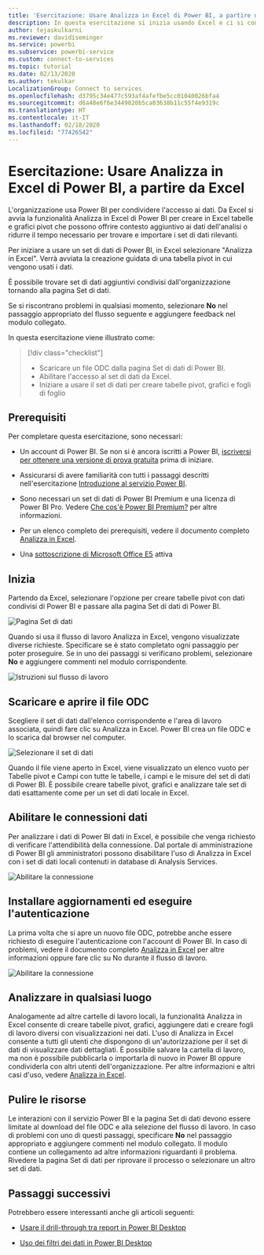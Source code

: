 ```yaml
---
title: 'Esercitazione: Usare Analizza in Excel di Power BI, a partire da Excel'
description: In questa esercitazione si inizia usando Excel e ci si connette alla pagina Set di dati di Power BI per importare i set di dati in Excel.
author: tejaskulkarni
ms.reviewer: davidiseminger
ms.service: powerbi
ms.subservice: powerbi-service
ms.custom: connect-to-services
ms.topic: tutorial
ms.date: 02/13/2020
ms.author: tekulkar
LocalizationGroup: Connect to services
ms.openlocfilehash: d3795c34e477c593af4afefbe5cc01040026bfa4
ms.sourcegitcommit: d6a48e6f6e3449820b5ca03638b11c55f4e9319c
ms.translationtype: HT
ms.contentlocale: it-IT
ms.lasthandoff: 02/18/2020
ms.locfileid: "77426542"
---
```

# <a name="tutorial-use-power-bi-analyze-in-excel-starting-in-excel"></a>Esercitazione: Usare Analizza in Excel di Power BI, a partire da Excel

L'organizzazione usa Power BI per condividere l'accesso ai dati. Da Excel si avvia la funzionalità Analizza in Excel di Power BI per creare in Excel tabelle e grafici pivot che possono offrire contesto aggiuntivo ai dati dell'analisi o ridurre il tempo necessario per trovare e importare i set di dati rilevanti.

Per iniziare a usare un set di dati di Power BI, in Excel selezionare "Analizza in Excel". Verrà avviata la creazione guidata di una tabella pivot in cui vengono usati i dati.  

È possibile trovare set di dati aggiuntivi condivisi dall'organizzazione tornando alla pagina Set di dati.

Se si riscontrano problemi in qualsiasi momento, selezionare **No** nel passaggio appropriato del flusso seguente e aggiungere feedback nel modulo collegato.  

In questa esercitazione viene illustrato come:

> [!div class="checklist"]
> * Scaricare un file ODC dalla pagina Set di dati di Power BI.
> * Abilitare l'accesso al set di dati da Excel.
> * Iniziare a usare il set di dati per creare tabelle pivot, grafici e fogli di foglio

## <a name="prerequisites"></a>Prerequisiti

Per completare questa esercitazione, sono necessari:

* Un account di Power BI. Se non si è ancora iscritti a Power BI, [iscriversi per ottenere una versione di prova gratuita](https://app.powerbi.com/signupredirect?pbi_source=web) prima di iniziare.

* Assicurarsi di avere familiarità con tutti i passaggi descritti nell'esercitazione [Introduzione al servizio Power BI](https://docs.microsoft.com/power-bi/service-get-started).

* Sono necessari un set di dati di Power BI Premium e una licenza di Power BI Pro. Vedere [Che cos'è Power BI Premium?](https://docs.microsoft.com/power-bi/service-premium-what-is) per altre informazioni.

* Per un elenco completo dei prerequisiti, vedere il documento completo [Analizza in Excel](https://docs.microsoft.com/power-bi/service-analyze-in-excel#requirements).

* Una [sottoscrizione di Microsoft Office E5](https://www.microsoft.com/microsoft-365/business/office-365-enterprise-e5-business-software?activetab=pivot%3aoverviewtab) attiva

## <a name="get-started"></a>Inizia

Partendo da Excel, selezionare l'opzione per creare tabelle pivot con dati condivisi di Power BI e passare alla pagina Set di dati di Power BI.

![Pagina Set di dati](media/service-tutorial-analyze-in-excel/tutorial-analyze-in-excel-01.png)

Quando si usa il flusso di lavoro Analizza in Excel, vengono visualizzate diverse richieste. Specificare se è stato completato ogni passaggio per poter proseguire. Se in uno dei passaggi si verificano problemi, selezionare **No** e aggiungere commenti nel modulo corrispondente.

![Istruzioni sul flusso di lavoro](media/service-tutorial-analyze-in-excel/tutorial-analyze-in-excel-02.png)

## <a name="download-and-open-the-odc-file"></a>Scaricare e aprire il file ODC

Scegliere il set di dati dall'elenco corrispondente e l'area di lavoro associata, quindi fare clic su Analizza in Excel. Power BI crea un file ODC e lo scarica dal browser nel computer.

![Selezionare il set di dati](media/service-tutorial-analyze-in-excel/tutorial-analyze-in-excel-03.png)

Quando il file viene aperto in Excel, viene visualizzato un elenco vuoto per Tabelle pivot e Campi con tutte le tabelle, i campi e le misure del set di dati di Power BI. È possibile creare tabelle pivot, grafici e analizzare tale set di dati esattamente come per un set di dati locale in Excel.

## <a name="enable-data-connections"></a>Abilitare le connessioni dati

Per analizzare i dati di Power BI dati in Excel, è possibile che venga richiesto di verificare l'attendibilità della connessione. Dal portale di amministrazione di Power BI gli amministratori possono disabilitare l'uso di Analizza in Excel con i set di dati locali contenuti in database di Analysis Services.

![Abilitare la connessione](media/service-tutorial-analyze-in-excel/tutorial-analyze-in-excel-04.png)

## <a name="install-updates-and-authenticate"></a>Installare aggiornamenti ed eseguire l'autenticazione

La prima volta che si apre un nuovo file ODC, potrebbe anche essere richiesto di eseguire l'autenticazione con l'account di Power BI.  In caso di problemi, vedere il documento completo [Analizza in Excel](https://docs.microsoft.com/power-bi/service-analyze-in-excel#sign-in-to-power-bi ) per altre informazioni oppure fare clic su No durante il flusso di lavoro.

![Abilitare la connessione](media/service-tutorial-analyze-in-excel/tutorial-analyze-in-excel-05.png)

## <a name="analyze-away"></a>Analizzare in qualsiasi luogo

Analogamente ad altre cartelle di lavoro locali, la funzionalità Analizza in Excel consente di creare tabelle pivot, grafici, aggiungere dati e creare fogli di lavoro diversi con visualizzazioni nei dati. L'uso di Analizza in Excel consente a tutti gli utenti che dispongono di un'autorizzazione per il set di dati di visualizzare dati dettagliati. È possibile salvare la cartella di lavoro, ma non è possibile pubblicarla o importarla di nuovo in Power BI oppure condividerla con altri utenti dell'organizzazione. Per altre informazioni e altri casi d'uso, vedere [Analizza in Excel](https://docs.microsoft.com/power-bi/service-analyze-in-excel#analyze-away).

## <a name="clean-up-resources"></a>Pulire le risorse

Le interazioni con il servizio Power BI e la pagina Set di dati devono essere limitate al download del file ODC e alla selezione del flusso di lavoro. In caso di problemi con uno di questi passaggi, specificare **No** nel passaggio appropriato e aggiungere commenti nel modulo collegato. Il modulo contiene un collegamento ad altre informazioni riguardanti il problema. Rivedere la pagina Set di dati per riprovare il processo o selezionare un altro set di dati.

## <a name="next-steps"></a>Passaggi successivi

Potrebbero essere interessanti anche gli articoli seguenti:

* [Usare il drill-through tra report in Power BI Desktop](https://docs.microsoft.com/power-bi/desktop-cross-report-drill-through)

* [Uso dei filtri dei dati in Power BI Desktop](https://docs.microsoft.com/power-bi/visuals/power-bi-visualization-slicers)
